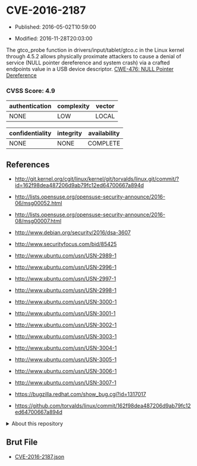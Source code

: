 # CVE-2016-2187

- Published: 2016-05-02T10:59:00

- Modified: 2016-11-28T20:03:00

The gtco_probe function in drivers/input/tablet/gtco.c in the Linux kernel through 4.5.2 allows physically proximate attackers to cause a denial of service (NULL pointer dereference and system crash) via a crafted endpoints value in a USB device descriptor. <a href="http://cwe.mitre.org/data/definitions/476.html">CWE-476: NULL Pointer Dereference</a>

### CVSS Score: **4.9**

| authentication | complexity | vector |
| --- | --- | --- |
| NONE | LOW | LOCAL |

| confidentiality | integrity | availability |
| --- | --- | --- |
| NONE | NONE | COMPLETE |

## References

* http://git.kernel.org/cgit/linux/kernel/git/torvalds/linux.git/commit/?id=162f98dea487206d9ab79fc12ed64700667a894d

* http://lists.opensuse.org/opensuse-security-announce/2016-06/msg00052.html

* http://lists.opensuse.org/opensuse-security-announce/2016-08/msg00007.html

* http://www.debian.org/security/2016/dsa-3607

* http://www.securityfocus.com/bid/85425

* http://www.ubuntu.com/usn/USN-2989-1

* http://www.ubuntu.com/usn/USN-2996-1

* http://www.ubuntu.com/usn/USN-2997-1

* http://www.ubuntu.com/usn/USN-2998-1

* http://www.ubuntu.com/usn/USN-3000-1

* http://www.ubuntu.com/usn/USN-3001-1

* http://www.ubuntu.com/usn/USN-3002-1

* http://www.ubuntu.com/usn/USN-3003-1

* http://www.ubuntu.com/usn/USN-3004-1

* http://www.ubuntu.com/usn/USN-3005-1

* http://www.ubuntu.com/usn/USN-3006-1

* http://www.ubuntu.com/usn/USN-3007-1

* https://bugzilla.redhat.com/show_bug.cgi?id=1317017

* https://github.com/torvalds/linux/commit/162f98dea487206d9ab79fc12ed64700667a894d

<details>
<summary>About this repository</summary> 

  This repository is part of the project [Live Hack CVE](https://github.com/Live-Hack-CVE). Main website can be found [www.live-hack.org](https://www.live-hack.org) 
  
  Made by [Sn0wAlice](https://github.com/Sn0wAlice) for the people that care about security and need to have a feed of the latest CVEs. Hope you enjoy it, don't forget to star the repo and follow me on [Twitter](https://twitter.com/Sn0wAlice) and [Github](https://github.com/Sn0wAlice). And that is my [personnal website](https://www.alice-snow.me/)

  - [Home Page](https://github.com/Live-Hack-CVE)
  - [Framework](https://github.com/Live-Hack-CVE/cve-framework)
  - [CVE database](https://github.com/Live-Hack-CVE/full_database)
  - [Changelog](https://github.com/Live-Hack-CVE/Changelog)
</details>

## Brut File

* [CVE-2016-2187.json](https://raw.githubusercontent.com/Live-Hack-CVE/full_database/main/cves/2016/CVE-2016-2187.json)

